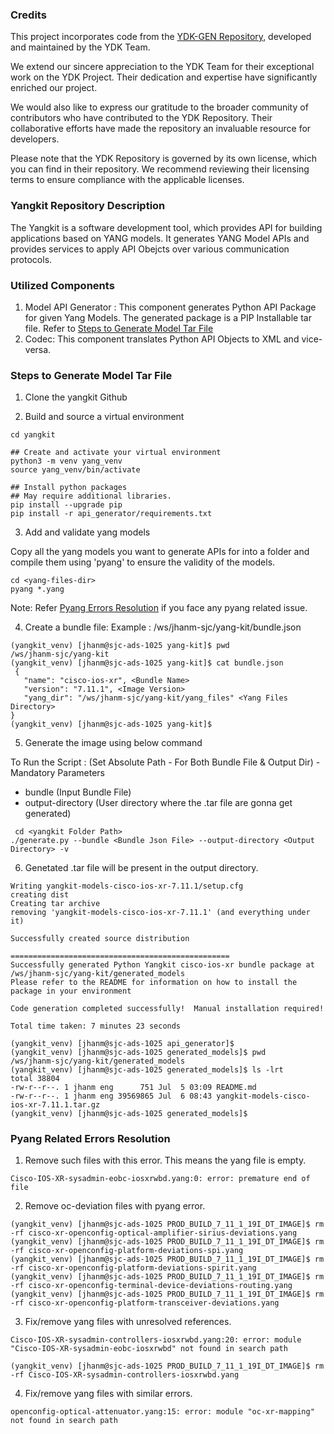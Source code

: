 ### Credits

This project incorporates code from the [YDK-GEN Repository](https://github.com/CiscoDevNet/ydk-gen/tree/0.8.6.4), developed and maintained by the YDK Team.

We extend our sincere appreciation to the YDK Team for their exceptional work on the YDK Project. Their dedication and expertise have significantly enriched our project.

We would also like to express our gratitude to the broader community of contributors who have contributed to the YDK Repository. Their collaborative efforts have made the repository an invaluable resource for developers.

Please note that the YDK Repository is governed by its own license, which you can find in their repository. We recommend reviewing their licensing terms to ensure compliance with the applicable licenses.

### Yangkit Repository Description

The Yangkit is a software development tool, which provides API for building applications based on YANG models. It generates YANG Model APIs and provides services to apply API Obejcts over various communication protocols.

### Utilized Components

1. Model API Generator : This component generates Python API Package for given Yang Models. The generated package is a PIP Installable tar file. Refer to [Steps to Generate Model Tar File](https://github.com/yang-infra/yangkit/tree/Jhanm-Fix#steps-to-generate-model-tar-file)
2. Codec: This component translates Python API Objects to XML and vice-versa.

### Steps to Generate Model Tar File
 
1) Clone the yangkit Github
 
2) Build and source a virtual environment 
```
cd yangkit

## Create and activate your virtual environment 
python3 -m venv yang_venv 
source yang_venv/bin/activate 
 
## Install python packages 
## May require additional libraries.  
pip install --upgrade pip 
pip install -r api_generator/requirements.txt
```
 
3) Add and validate yang models 

Copy all the yang models you want to generate APIs for into a folder and compile them using 'pyang' to ensure the validity of the models. 

```
cd <yang-files-dir>
pyang *.yang   
```
Note: Refer [Pyang Errors Resolution](https://github.com/yang-infra/yangkit/tree/main#pyang-related-errors-resolution) if you face any pyang related issue.

4) Create a bundle file: Example : /ws/jhanm-sjc/yang-kit/bundle.json
```
(yangkit_venv) [jhanm@sjc-ads-1025 yang-kit]$ pwd
/ws/jhanm-sjc/yang-kit
(yangkit_venv) [jhanm@sjc-ads-1025 yang-kit]$ cat bundle.json 
 {
   "name": "cisco-ios-xr", <Bundle Name>
   "version": "7.11.1", <Image Version>
   "yang_dir": "/ws/jhanm-sjc/yang-kit/yang_files" <Yang Files Directory>
}
(yangkit_venv) [jhanm@sjc-ads-1025 yang-kit]$ 
 ```

5) Generate the image using below command 

To Run the Script :
(Set Absolute Path - For Both Bundle File & Output Dir) - Mandatory Parameters

- bundle (Input Bundle File)
- output-directory (User directory where the .tar file are gonna get generated)

```
 cd <yangkit Folder Path>
./generate.py --bundle <Bundle Json File> --output-directory <Output Directory> -v
```

6) Genetated .tar file will be present in the output directory.

```
Writing yangkit-models-cisco-ios-xr-7.11.1/setup.cfg
creating dist
Creating tar archive
removing 'yangkit-models-cisco-ios-xr-7.11.1' (and everything under it)

Successfully created source distribution

=================================================
Successfully generated Python Yangkit cisco-ios-xr bundle package at /ws/jhanm-sjc/yang-kit/generated_models
Please refer to the README for information on how to install the package in your environment

Code generation completed successfully!  Manual installation required!

Total time taken: 7 minutes 23 seconds

(yangkit_venv) [jhanm@sjc-ads-1025 api_generator]$ 
(yangkit_venv) [jhanm@sjc-ads-1025 generated_models]$ pwd
/ws/jhanm-sjc/yang-kit/generated_models
(yangkit_venv) [jhanm@sjc-ads-1025 generated_models]$ ls -lrt
total 38804
-rw-r--r--. 1 jhanm eng      751 Jul  5 03:09 README.md
-rw-r--r--. 1 jhanm eng 39569865 Jul  6 08:43 yangkit-models-cisco-ios-xr-7.11.1.tar.gz
(yangkit_venv) [jhanm@sjc-ads-1025 generated_models]$ 
```

### Pyang Related Errors Resolution

1) Remove such files with this error. This means the yang file is empty.
```
Cisco-IOS-XR-sysadmin-eobc-iosxrwbd.yang:0: error: premature end of file
```

2) Remove oc-deviation files with pyang error.
```
(yangkit_venv) [jhanm@sjc-ads-1025 PROD_BUILD_7_11_1_19I_DT_IMAGE]$ rm -rf cisco-xr-openconfig-optical-amplifier-sirius-deviations.yang
(yangkit_venv) [jhanm@sjc-ads-1025 PROD_BUILD_7_11_1_19I_DT_IMAGE]$ rm -rf cisco-xr-openconfig-platform-deviations-spi.yang
(yangkit_venv) [jhanm@sjc-ads-1025 PROD_BUILD_7_11_1_19I_DT_IMAGE]$ rm -rf cisco-xr-openconfig-platform-deviations-spirit.yang
(yangkit_venv) [jhanm@sjc-ads-1025 PROD_BUILD_7_11_1_19I_DT_IMAGE]$ rm -rf cisco-xr-openconfig-terminal-device-deviations-routing.yang
(yangkit_venv) [jhanm@sjc-ads-1025 PROD_BUILD_7_11_1_19I_DT_IMAGE]$ rm -rf cisco-xr-openconfig-platform-transceiver-deviations.yang
```

3) Fix/remove yang files with unresolved references.
```
Cisco-IOS-XR-sysadmin-controllers-iosxrwbd.yang:20: error: module "Cisco-IOS-XR-sysadmin-eobc-iosxrwbd" not found in search path

(yangkit_venv) [jhanm@sjc-ads-1025 PROD_BUILD_7_11_1_19I_DT_IMAGE]$ rm -rf Cisco-IOS-XR-sysadmin-controllers-iosxrwbd.yang
```

4) Fix/remove yang files with similar errors.
```
openconfig-optical-attenuator.yang:15: error: module "oc-xr-mapping" not found in search path
```


